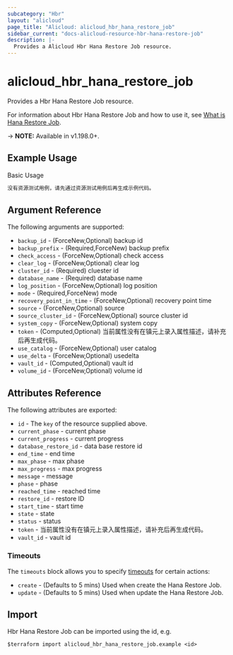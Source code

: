 ```yaml
---
subcategory: "Hbr"
layout: "alicloud"
page_title: "Alicloud: alicloud_hbr_hana_restore_job"
sidebar_current: "docs-alicloud-resource-hbr-hana-restore-job"
description: |-
  Provides a Alicloud Hbr Hana Restore Job resource.
---
```


# alicloud_hbr_hana_restore_job

Provides a Hbr Hana Restore Job resource.

For information about Hbr Hana Restore Job and how to use it, see [What is Hana Restore Job](https://www.alibabacloud.com/help/en/).

-> **NOTE:** Available in v1.198.0+.

## Example Usage

Basic Usage

```terraform
没有资源测试用例，请先通过资源测试用例后再生成示例代码。
```

## Argument Reference

The following arguments are supported:
* `backup_id` - (ForceNew,Optional) backup id
* `backup_prefix` - (Required,ForceNew) backup prefix
* `check_access` - (ForceNew,Optional) check access
* `clear_log` - (ForceNew,Optional) clear log
* `cluster_id` - (Required) cluester id
* `database_name` - (Required) database name
* `log_position` - (ForceNew,Optional) log  position
* `mode` - (Required,ForceNew) mode
* `recovery_point_in_time` - (ForceNew,Optional) recovery point time
* `source` - (ForceNew,Optional) source
* `source_cluster_id` - (ForceNew,Optional) source cluster id
* `system_copy` - (ForceNew,Optional) system copy
* `token` - (Computed,Optional) 当前属性没有在镇元上录入属性描述，请补充后再生成代码。
* `use_catalog` - (ForceNew,Optional) user catalog
* `use_delta` - (ForceNew,Optional) usedelta
* `vault_id` - (Computed,Optional) vault id
* `volume_id` - (ForceNew,Optional) volume id



## Attributes Reference

The following attributes are exported:
* `id` - The `key` of the resource supplied above.
* `current_phase` - current  phase
* `current_progress` - current progress
* `database_restore_id` - data base restore id
* `end_time` - end time
* `max_phase` - max phase
* `max_progress` - max progress
* `message` - message
* `phase` - phase
* `reached_time` - reached time
* `restore_id` - restore ID
* `start_time` - start time
* `state` - state
* `status` - status
* `token` - 当前属性没有在镇元上录入属性描述，请补充后再生成代码。
* `vault_id` - vault id

### Timeouts

The `timeouts` block allows you to specify [timeouts](https://www.terraform.io/docs/configuration-0-11/resources.html#timeouts) for certain actions:
* `create` - (Defaults to 5 mins) Used when create the Hana Restore Job.
* `update` - (Defaults to 5 mins) Used when update the Hana Restore Job.

## Import

Hbr Hana Restore Job can be imported using the id, e.g.

```shell
$terraform import alicloud_hbr_hana_restore_job.example <id>
```